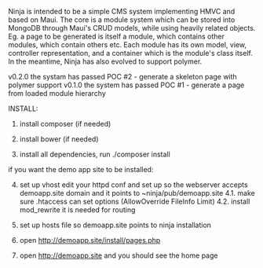 Ninja is intended to be a simple CMS system implementing HMVC and based on Maui.
The core is a module system which can be stored into MongoDB through Maui's
	CRUD models, while using heavily related objects. Eg. a page to be generated
	is itself a module, which contains other modules, which contain others etc.
	Each module has its own model, view, controller representation, and a
	container which is the module's class itself.
In the meantime, Ninja has also evolved to support polymer.

v0.2.0 the systam has passed POC #2 - generate a skeleton page with polymer support
v0.1.0 the system has passed POC #1 - generate a page from loaded module hierarchy

INSTALL:

1. install composer (if needed)

2. install bower (if needed)

3. install all dependencies, run
./composer install

if you want the demo app site to be installed:

4. set up vhost
edit your httpd conf and set up so the webserver accepts demoapp.site domain
	and it points to ~ninja/pub/demoapp.site
4.1. make sure .htaccess can set options (AllowOverride FileInfo Limit)
4.2. install mod_rewrite it is needed for routing

5. set up hosts file so demoapp.site points to ninja installation

6. open http://demoapp.site/install/pages.php

7. open http://demoapp.site and you should see the home page

